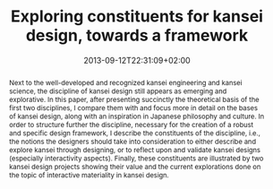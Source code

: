---
slug: exploring-constituents-for-kansei-design-towards-a-framework
title: "Exploring constituents for kansei design, towards a framework"
layout: single
publitype: conference
subsection: conference
kansei: true
researchpage: true
research: 
    -  kansei
institution:
    logo: TUe
    name: "Eindhoven University of Technology"
    web: "https://www.tue.nl/en/"
    colo: "#c72125"
date: 2013-09-12T22:31:09+02:00
reference: "Lévy, P. (2013). Exploring constituents for kansei design, towards a framework. the Proceedings of 5th International Congress of International Association of Societies of Design Research, IASDR 2013 (pp 148–159). Tokyo, Japan: Shibaura University of Technology."
abstract: "Next to the well-developed and recognized kansei engineering and kansei science, the discipline of kansei design still appears as emerging and explorative. In this paper, after presenting succinctly the theoretical basis of the first two disciplines, I compare them with and focus more in detail on the bases of kansei design, along with an inspiration in Japanese philosophy and culture. In order to structure further the discipline, necessary for the creation of a robust and specific design framework, I describe the constituents of the discipline, i.e., the notions the designers should take into consideration to either describe and explore kansei through designing, or to reflect upon and validate kansei designs (especially interactivity aspects). Finally, these constituents are illustrated by two kansei design projects showing their value and the current explorations done on the topic of interactive materiality in kansei design."
link:
    paper: "https://1drv.ms/b/s!AnQx_v88q65Qv4QrrOpWeJa5H_YyXw?e=EmYycb"
---